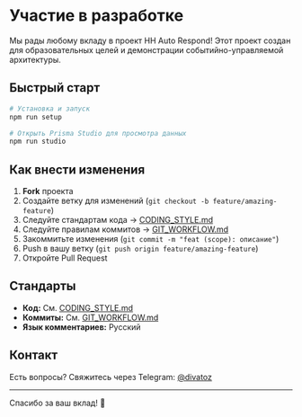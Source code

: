 # Участие в разработке

Мы рады любому вкладу в проект HH Auto Respond! Этот проект создан для образовательных целей и демонстрации событийно-управляемой архитектуры.

## Быстрый старт

```bash
# Установка и запуск
npm run setup

# Открыть Prisma Studio для просмотра данных
npm run studio
```

## Как внести изменения

1. **Fork** проекта
2. Создайте ветку для изменений (`git checkout -b feature/amazing-feature`)
3. Следуйте стандартам кода → [CODING_STYLE.md](./CODING_STYLE.md)
4. Следуйте правилам коммитов → [GIT_WORKFLOW.md](./GIT_WORKFLOW.md)
5. Закоммитьте изменения (`git commit -m "feat (scope): описание"`)
6. Push в вашу ветку (`git push origin feature/amazing-feature`)
7. Откройте Pull Request

## Стандарты

- **Код:** См. [CODING_STYLE.md](./CODING_STYLE.md)
- **Коммиты:** См. [GIT_WORKFLOW.md](./GIT_WORKFLOW.md)
- **Язык комментариев:** Русский

## Контакт

Есть вопросы? Свяжитесь через Telegram: [@divatoz](https://t.me/divatoz)

---

Спасибо за ваш вклад! 🚀
